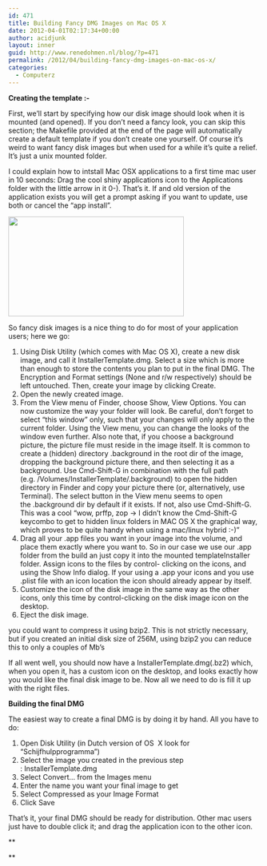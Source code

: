 ```yaml
---
id: 471
title: Building Fancy DMG Images on Mac OS X
date: 2012-04-01T02:17:34+00:00
author: acidjunk
layout: inner
guid: http://www.renedohmen.nl/blog/?p=471
permalink: /2012/04/building-fancy-dmg-images-on-mac-os-x/
categories:
  - Computerz
---
```

**Creating the template <img src="http://www.renedohmen.nl/blog/wp-includes/images/smilies/simple-smile.png" alt=":-)" class="wp-smiley" style="height: 1em; max-height: 1em;" />**
  
First, we&#8217;ll start by specifying how our disk image should look when it is mounted (and opened). If you don&#8217;t need a fancy look, you can skip this section; the Makefile provided at the end of the page will automatically create a default template if you don&#8217;t create one yourself. Of course it&#8217;s weird to want fancy disk images but when used for a while it&#8217;s quite a relief. It&#8217;s just a unix mounted folder.

I could explain how to intstall Mac OSX applications to a first time mac user in 10 seconds: Drag the cool shiny applications icon to the Applications folder with the little arrow in it 0-). That&#8217;s it. If and old version of the application exists you will get a prompt asking if you want to update, use both or cancel the &#8220;app install&#8221;.

**[<img title="Schermafbeelding 2012-04-01 om 04.09.54" src="http://www.renedohmen.nl/blog/wp-content/uploads/2012/04/Schermafbeelding-2012-04-01-om-04.09.54.png" alt="" width="351" height="200" />](http://www.renedohmen.nl/blog/wp-content/uploads/2012/04/Schermafbeelding-2012-04-01-om-04.09.54.png)**

So fancy disk images is a nice thing to do for most of your application users; here we go:

  1. Using Disk Utility (which comes with Mac OS X), create a new disk image, and call it InstallerTemplate.dmg. Select a size which is more than enough to store the contents you plan to put in the final DMG. The Encryption and Format settings (None and r/w respectively) should be left untouched. Then, create your image by clicking Create.
  2. Open the newly created image.
  3. From the View menu of Finder, choose Show, View Options. You can now customize the way your folder will look. Be careful, don&#8217;t forget to select &#8220;this window&#8221; only, such that your changes will only apply to the current folder. Using the View menu, you can change the looks of the window even further. Also note that, if you choose a background picture, the picture file must reside in the image itself. It is common to create a (hidden) directory .background in the root dir of the image, dropping the background picture there, and then selecting it as a background. Use Cmd-Shift-G in combination with the full path (e.g. /Volumes/InstallerTemplate/.background) to open the hidden directory in Finder and copy your picture there (or, alternatively, use Terminal). The select button in the View menu seems to open the .background dir by default if it exists. If not, also use Cmd-Shift-G. This was a cool &#8220;wow, prffp, zop -> I didn&#8217;t know the Cmd-Shift-G keycombo to get to hidden linux folders in MAC OS X the graphical way, which proves to be quite handy when using a mac/linux hybrid :-)&#8221;
  4. Drag all your .app files you want in your image into the volume, and place them exactly where you want to. So in our case we use our .app folder from the build an just copy it into the mounted templateInstaller folder. Assign icons to the files by control- clicking on the icons, and using the Show Info dialog. If your using a .app your icons and you use .plist file with an icon location the icon should already appear by itself.
  5. Customize the icon of the disk image in the same way as the other icons, only this time by control-clicking on the disk image icon on the desktop.
  6. Eject the disk image.

you could want to compress it using bzip2. This is not strictly necessary, but if you created an initial disk size of 256M, using bzip2 you can reduce this to only a couples of Mb&#8217;s
  
If all went well, you should now have a InstallerTemplate.dmg(.bz2) which, when you open it, has a custom icon on the desktop, and looks exactly how you would like the final disk image to be. Now all we need to do is fill it up with the right files.

**Building the final DMG**
  
The easiest way to create a final DMG is by doing it by hand. All you have to do:

  1. Open Disk Utility (in Dutch version of OS  X look for &#8220;Schijfhulpprogramma&#8221;)
  2. Select the image you created in the previous step : InstallerTemplate.dmg
  3. Select Convert&#8230; from the Images menu
  4. Enter the name you want your final image to get
  5. Select Compressed as your Image Format
  6. Click Save

That&#8217;s it, your final DMG should be ready for distribution. Other mac users just have to double click it; and drag the application icon to the other icon.

**
  
**